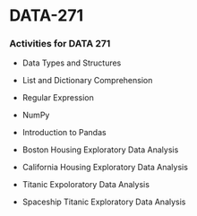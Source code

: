 # DATA-271
### Activities for DATA 271


- Data Types and Structures

- List and Dictionary Comprehension

- Regular Expression

- NumPy

- Introduction to Pandas

- Boston Housing Exploratory Data Analysis

- California Housing Exploratory Data Analysis

- Titanic Expoloratory Data Analysis

- Spaceship Titanic Exploratory Data Analysis
